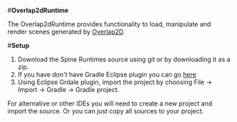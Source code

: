 #**Overlap2dRuntime**

The Overlap2dRuntime provides functionality to load, manipulate and render scenes generated by [Overlap2D](http://overlap2d.com/).

#**Setup**

1. Download the Spine Runtimes source using git or by downloading it as a zip.
2. If you have don't have Gradle Eclipse plugin you can go [here](https://github.com/spring-projects/eclipse-integration-gradle) 
3. Using Eclipse Grdale plugin, import the project by choosing File -> Import -> Gradle -> Gradle project.

For alternative or other IDEs you will need to create a new project and import the source.
Or you can just copy all sources to your project.
